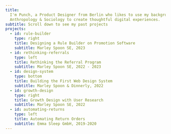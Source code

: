 ```yaml
---
title:
  I'm Punch, a Product Designer from Berlin who likes to use my background in
  Anthropology & Sociology to create thoughtful digital experiences.
subtitle: Scroll down to see my past projects
projects:
  - id: rule-builder
    type: right
    title: Designing a Rule Builder on Promotion Software
    subtitle: Marley Spoon SE, 2023
  - id: rethinking-referrals
    type: left
    title: Rethinking the Referral Program
    subtitle: Marley Spoon SE, 2022 - 2023
  - id: design-system
    type: bottom
    title: Building the First Web Design System
    subtitle: Marley Spoon & Dinnerly, 2022
  - id: growth-design
    type: right
    title: Growth Design with User Research
    subtitle: Marley Spoon SE, 2022
  - id: automating-returns
    type: left
    title: Automating Return Orders
    subtitle: Emma Sleep GmbH, 2019-2020
---
```

